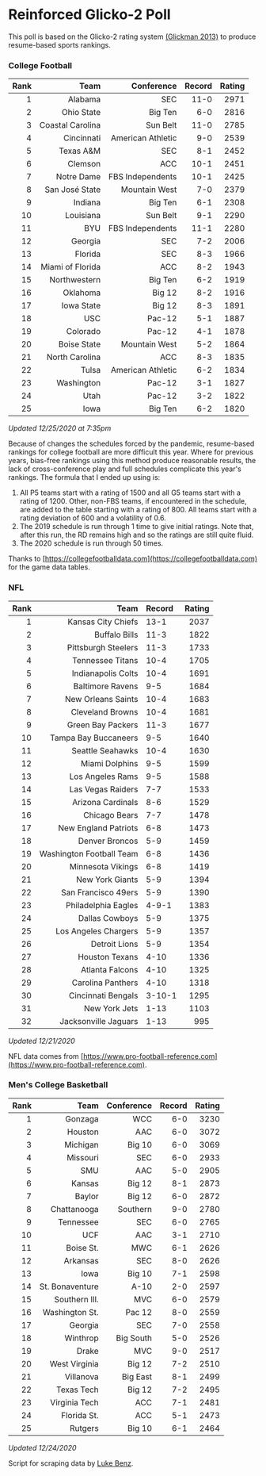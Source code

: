 # Reinforced Glicko-2 Poll

This poll is based on the Glicko-2 rating system [\(Glickman 2013\)](http://glicko.net/glicko/glicko2.pdf) to produce resume-based sports rankings.

### College Football
| Rank  | Team                 | Conference           | Record   | Rating |
| ---:  | ---:                 | ---:                 | ---:     | ---:   |
| 1     | Alabama              | SEC                  | 11-0     | 2971   |
| 2     | Ohio State           | Big Ten              | 6-0      | 2816   |
| 3     | Coastal Carolina     | Sun Belt             | 11-0     | 2785   |
| 4     | Cincinnati           | American Athletic    | 9-0      | 2539   |
| 5     | Texas A&M            | SEC                  | 8-1      | 2452   |
| 6     | Clemson              | ACC                  | 10-1     | 2451   |
| 7     | Notre Dame           | FBS Independents     | 10-1     | 2425   |
| 8     | San José State       | Mountain West        | 7-0      | 2379   |
| 9     | Indiana              | Big Ten              | 6-1      | 2308   |
| 10    | Louisiana            | Sun Belt             | 9-1      | 2290   |
| 11    | BYU                  | FBS Independents     | 11-1     | 2280   |
| 12    | Georgia              | SEC                  | 7-2      | 2006   |
| 13    | Florida              | SEC                  | 8-3      | 1966   |
| 14    | Miami of Florida     | ACC                  | 8-2      | 1943   |
| 15    | Northwestern         | Big Ten              | 6-2      | 1919   |
| 16    | Oklahoma             | Big 12               | 8-2      | 1916   |
| 17    | Iowa State           | Big 12               | 8-3      | 1891   |
| 18    | USC                  | Pac-12               | 5-1      | 1887   |
| 19    | Colorado             | Pac-12               | 4-1      | 1878   |
| 20    | Boise State          | Mountain West        | 5-2      | 1864   |
| 21    | North Carolina       | ACC                  | 8-3      | 1835   |
| 22    | Tulsa                | American Athletic    | 6-2      | 1834   |
| 23    | Washington           | Pac-12               | 3-1      | 1827   |
| 24    | Utah                 | Pac-12               | 3-2      | 1822   |
| 25    | Iowa                 | Big Ten              | 6-2      | 1820   |
_Updated 12/25/2020 at 7:35pm_

Because of changes the schedules forced by the pandemic, resume-based rankings for college football are more difficult this year. Where for previous years, bias-free rankings using this method produce reasonable results, the lack of cross-conference play and full schedules complicate this year's rankings. The formula that I ended up using is:

1. All P5 teams start with a rating of 1500 and all G5 teams start with a rating of 1200. Other, non-FBS teams, if encountered in the schedule, are added to the table starting with a rating of 800. All teams start with a rating deviation of 600 and a volatility of 0.6.
2. The 2019 schedule is run through 1 time to give initial ratings. Note that, after this run, the RD remains high and so the ratings are still quite fluid.
3. The 2020 schedule is run through 50 times.

Thanks to [https://collegefootballdata.com](https://collegefootballdata.com) for the game data tables.

### NFL
| Rank  | Team                       | Record   | Rating |
| ---:  | ---:                       | :---     | ---:   |
| 1     | Kansas City Chiefs         | 13-1     | 2037   |
| 2     | Buffalo Bills              | 11-3     | 1822   |
| 3     | Pittsburgh Steelers        | 11-3     | 1733   |
| 4     | Tennessee Titans           | 10-4     | 1705   |
| 5     | Indianapolis Colts         | 10-4     | 1691   |
| 6     | Baltimore Ravens           | 9-5      | 1684   |
| 7     | New Orleans Saints         | 10-4     | 1683   |
| 8     | Cleveland Browns           | 10-4     | 1681   |
| 9     | Green Bay Packers          | 11-3     | 1677   |
| 10    | Tampa Bay Buccaneers       | 9-5      | 1640   |
| 11    | Seattle Seahawks           | 10-4     | 1630   |
| 12    | Miami Dolphins             | 9-5      | 1599   |
| 13    | Los Angeles Rams           | 9-5      | 1588   |
| 14    | Las Vegas Raiders          | 7-7      | 1533   |
| 15    | Arizona Cardinals          | 8-6      | 1529   |
| 16    | Chicago Bears              | 7-7      | 1478   |
| 17    | New England Patriots       | 6-8      | 1473   |
| 18    | Denver Broncos             | 5-9      | 1459   |
| 19    | Washington Football Team   | 6-8      | 1436   |
| 20    | Minnesota Vikings          | 6-8      | 1419   |
| 21    | New York Giants            | 5-9      | 1394   |
| 22    | San Francisco 49ers        | 5-9      | 1390   |
| 23    | Philadelphia Eagles        | 4-9-1    | 1383   |
| 24    | Dallas Cowboys             | 5-9      | 1375   |
| 25    | Los Angeles Chargers       | 5-9      | 1357   |
| 26    | Detroit Lions              | 5-9      | 1354   |
| 27    | Houston Texans             | 4-10     | 1336   |
| 28    | Atlanta Falcons            | 4-10     | 1325   |
| 29    | Carolina Panthers          | 4-10     | 1318   |
| 30    | Cincinnati Bengals         | 3-10-1   | 1295   |
| 31    | New York Jets              | 1-13     | 1103   |
| 32    | Jacksonville Jaguars       | 1-13     | 995    |
_Updated 12/21/2020_

NFL data comes from [https://www.pro-football-reference.com](https://www.pro-football-reference.com).

### Men's College Basketball
| Rank  | Team                 | Conference | Record   | Rating |
| ---:  | ---:                 | ---:       | ---:     | ---:   |
| 1     | Gonzaga              | WCC        | 6-0      | 3230   |
| 2     | Houston              | AAC        | 6-0      | 3072   |
| 3     | Michigan             | Big 10     | 6-0      | 3069   |
| 4     | Missouri             | SEC        | 6-0      | 2933   |
| 5     | SMU                  | AAC        | 5-0      | 2905   |
| 6     | Kansas               | Big 12     | 8-1      | 2873   |
| 7     | Baylor               | Big 12     | 6-0      | 2872   |
| 8     | Chattanooga          | Southern   | 9-0      | 2780   |
| 9     | Tennessee            | SEC        | 6-0      | 2765   |
| 10    | UCF                  | AAC        | 3-1      | 2710   |
| 11    | Boise St.            | MWC        | 6-1      | 2626   |
| 12    | Arkansas             | SEC        | 8-0      | 2626   |
| 13    | Iowa                 | Big 10     | 7-1      | 2598   |
| 14    | St. Bonaventure      | A-10       | 2-0      | 2597   |
| 15    | Southern Ill.        | MVC        | 6-0      | 2579   |
| 16    | Washington St.       | Pac 12     | 8-0      | 2559   |
| 17    | Georgia              | SEC        | 7-0      | 2558   |
| 18    | Winthrop             | Big South  | 5-0      | 2526   |
| 19    | Drake                | MVC        | 9-0      | 2517   |
| 20    | West Virginia        | Big 12     | 7-2      | 2510   |
| 21    | Villanova            | Big East   | 8-1      | 2499   |
| 22    | Texas Tech           | Big 12     | 7-2      | 2495   |
| 23    | Virginia Tech        | ACC        | 7-1      | 2481   |
| 24    | Florida St.          | ACC        | 5-1      | 2473   |
| 25    | Rutgers              | Big 10     | 6-1      | 2464   |
_Updated 12/24/2020_

Script for scraping data by [Luke Benz](https://github.com/lbenz730/NCAA_Hoops).
